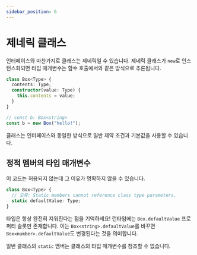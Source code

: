 ```yaml
---
sidebar_position: 6
---
```


# 제네릭 클래스

인터페이스와 마찬가지로 클래스는 제네릭일 수 있습니다. 제네릭 클래스가 `new`로 인스턴스화되면 타입 매개변수는 함수 호출에서와 같은 방식으로 추론됩니다.

```ts
class Box<Type> {
  contents: Type;
  constructor(value: Type) {
    this.contents = value;
  }
}

// const b: Box<string>
const b = new Box("hello!");
```

클래스는 인터페이스와 동일한 방식으로 일반 제약 조건과 기본값을 사용할 수 있습니다.

## 정적 멤버의 타입 매개변수

이 코드는 허용되지 않는데 그 이유가 명확하지 않을 수 있습니다.

```ts
class Box<Type> {
  // 오류: Static members cannot reference class type parameters.
  static defaultValue: Type;
}
```

타입은 항상 완전히 지워진다는 점을 기억하세요! 런타임에는 `Box.defaultValue` 프로퍼티 슬롯만 존재합니다. 이는 `Box<string>.defaultValue`를 바꾸면 `Box<number>.defaultValue`도 변경된다는 것을 의미합니다.

일반 클래스의 `static` 멤버는 클래스의 타입 매개변수를 참조할 수 없습니다.


